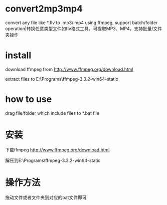# convert2mp3mp4
convert any file like *.flv to .mp3/.mp4 using ffmpeg, support batch/folder operation|转换任意类型文件如flv格式工具，可提取MP3、MP4，支持批量/文件夹操作

# install
download ffmpeg from http://www.ffmpeg.org/download.html

extract files to E:\Programs\ffmpeg-3.3.2-win64-static

# how to use 
drag file/folder which include files to *.bat file

# 安装
下载ffmpeg http://www.ffmpeg.org/download.html

解压到E:\Programs\ffmpeg-3.3.2-win64-static

# 操作方法
拖动文件或者文件夹到对应的bat文件即可
